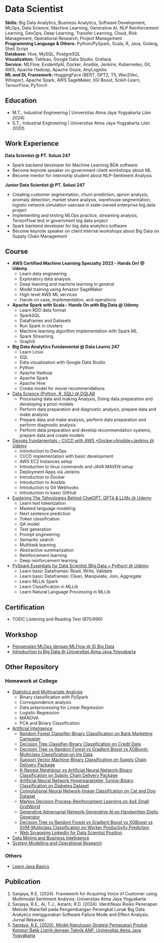 # Data Scientist

**Skills:** Big Data Analytics, Business Analytics, Software Development, MLOps, Data Science, Machine Learning, Generative AI, NLP Reinforcement Learning, DevOps, Deep Learning, Transfer Learning, Cloud, Risk Management, Operational Research, Project Management \
**Programming Language & Others:** Python/PySpark, Scala, R, Java, Golang, Shell Script \
**Database:** Hive, MySQL, PostgreSQL \
**Visualization:** Tableau, Google Data Studio, Grafana \
**Service:** MLFlow, EvidentlyAI,  Docker, Ansible, Jenkins, Kubernetes, Git, AWS, Apache Hadoop, Apache Oozie, AnyLogistix \
**ML and DL Framework:** HuggingFace (BERT, GPT2, T5, Wav2Vec, Whisper), Apache Spark, AWS SageMaker, XG-Boost, Scikit-Learn, TensorFlow, PyTorch

## Education
- M.T., Industrial Engineering | Universitas Atma Jaya Yogyakarta (_Jan 2024_)
- S.T., Industrial Engineering | Universitas Atma Jaya Yogyakarta (_Jan 2020_)

## Work Experience
**Data Scientist @ PT. Solusi 247** 
- Spark backend developer for Machine Learning BDA software 
- Become keynote speaker on government client workshops about ML 
- Become mentor for internship student about NLP-Sentiment Analysis

**Junior Data Scientist @ PT. Solusi 247** 
- Creating customer segmentation, churn prediction, apriori analysis, anomaly detection, market share analysis, warehouse segmentation, logistic network simulation usecase in state-owned enterprise big data project 
- Implementing and testing MLOps practice, streaming analysis, TensorFlow test in government big data project 
- Spark backend developer for big data analytics software 
- Become keynote speaker on client internal workshops about Big Data on Supply Chain Management 

## Course
- **AWS Certified Machine Learning Specialty 2023 - Hands On! @ Udemy** 
  - Learn data engineering
  - Exploratory data analysis
  - Deep learning and machine learning in general
  - Model training using Amazon SageMaker
  - High-level AWS ML services
  - Hands on case, implementation, and operations
- **Apache Spark with Scala - Hands On with Big Data @ Udemy** 
  - Learn RDD data format
  - SparkSQL
  - Dataframes and Datasets
  - Run Spark in clusters
  - Machine learning algorithm implementation with Spark ML
  - Spark Streaming
  - GraphX
- **Big Data Analytics Fundamental @ Data Learns 247** 
  - Learn Linux
  - SQL
  - Data visualization with Google Data Studio
  - Python
  - Apache Hadoop
  - Apache Spark
  - Apache Hive
  - Create model for movie recommendations
- [Data Science (Python, R, SQL) @ DQLAB](https://github.com/randi-source/DQLab-repo) 
  - Processing data and making Analysis, Doing data preparation and developing a priori models
  - Perform data preparation and diagnostic analysis, prepare data and make analysis
  - Prepare data and make analysis, perform data preparation and perform diagnostic analysis
  - Perform data preparation and develop recommendation systems, prepare data and create models
- [Devops Fundamentals - CI/CD with AWS +Docker+Ansible+Jenkins @ Udemy](https://github.com/randi-source/test-ci.cd) 
  - Introduction to DevOps
  - CI/CD implementation with basic development
  - AWS EC2 Instances setup
  - Introduction to linux commands and JAVA MAVEN setup
  - Deployment Apps via Jenkins
  - Introduction to Docker
  - Introduction to Ansible
  - Introduction to Git Webhooks
  - Introduction to basic GitHub
- [Exploring The Tehnologies Behind ChatGPT, GPT4 & LLMs @ Udemy](https://github.com/randi-source/Learn_BERT_GPT_T5_LLM) 
  - Learn text tokenization
  - Masked language modeling
  - Next sentence prediction
  - Token classification
  - QA model
  - Text generation
  - Prompt engineering
  - Semantic search
  - Multitask learning
  - Abstractive summarization
  - Reinforcement learning
  - Deep reinforcement learning
- [PySpark Essentials for Data Scientist (Big Data + Python) @ Udemy](https://github.com/randi-source/Pyspark_introduction) 
  - Learn basic Dataframes: Read, Write, Validate
  - Learn basic Dataframes: Clean, Manipulate, Join, Aggregate
  - Learn MLLib Spark
  - Learn Classification in MLLib
  - Learn Natural Language Processing in MLLib

## Certification
- TOEIC Listening and Reading Test (870/990)

## Workshop
- [Pengenalan MLOps dengan MLFlow @ ID Big Data](https://github.com/randi-source/Workshop_Pengenalan_MLOps_dengan_MLflow)
- [Introduction to Big Data @ Universitas Atma Jaya Yogyakarta](https://github.com/randi-source/Workshop-Introduction-to-Big-Data)

## Other Repository
### Homework at College
- [Statistics and Multivariate Analysis](https://github.com/randi-source/Statistics-and-Multivariate-Analysis)
  - Binary classification with PySpark
  - Correspondence analysis
  - Data preprocessing for Linear Regression
  - Logistic Regression
  - MANOVA
  - PCA and Binary Classification
- [Artificial Inteligence](https://github.com/randi-source/Artificial_Inteligence)
  - [Random Forest Classifier-Binary Classification on Bank Marketing Campaign](https://github.com/randi-source/Artificial_Inteligence/blob/main/Pertemuan_2/data-society-bank-marketing-data/random-forest-bank_225612018.ipynb)
  - [Decision Tree Classifier-Binary Classification on Credit Data](https://github.com/randi-source/Artificial_Inteligence/blob/main/Pertemuan_3/credit_data/credit_data_r.ipynb)
  - [Decision Tree vs Random Forest vs Gradient Boost vs XGBoost-Multiclass Classification on Iris Data](https://github.com/randi-source/Artificial_Inteligence/blob/main/Pertemuan_3/Iris-Classification/iris_classification.ipynb)
  - [Support Vector Machine-Binary Classification on Supply Chain Delivery Package](https://github.com/randi-source/Artificial_Inteligence/blob/main/Pertemuan_4/svm.ipynb)
  - [K-Neirest Neighbour vs Artificial Neural Network-Binary Classification on Supply Chain Delivery Package](https://github.com/randi-source/Artificial_Inteligence/blob/main/Pertemuan_5/225612018_knn_ann.ipynb)
  - [Artificial Neural Network Hyperparameter Tuning-Binary Classification on Diabetes Dataset](https://github.com/randi-source/Artificial_Inteligence/blob/main/Pertemuan_6/ann_hyperparameter_tunning_225612018.ipynb)
  - [Convolutional Neural Network-Image Classification on Cat and Dog Dataset](https://github.com/randi-source/Artificial_Inteligence/blob/main/Pertemuan_7/Implementing_CNN_cat_and_dog.ipynb)
  - [Markov Decision Process-Reinforcement Learning on 4x4 Small GridWorld](https://github.com/randi-source/Artificial_Inteligence/blob/main/Pertemuan_10/4_4_smallGrid.ipynb)
  - [Generative Adversarial Network-Generative AI on Handwritten Digits Generator](https://github.com/randi-source/Artificial_Inteligence/blob/main/Pertemuan_11/gan_225612018.ipynb)
  - [Decision Tree vs Random Forest vs Gradient Boost vs XGBoost vs SVM-Multiclass Classification on Worker Productivity Prediction](https://github.com/randi-source/Artificial_Inteligence/blob/main/UTS/uts_225612018.ipynb)
  - [Web Scrapping LinkedIn for Data Scientist Position](https://github.com/randi-source/Artificial_Inteligence/tree/main/UAS)
- [Data Mining and Business Intelligence](https://github.com/randi-source/Data-Mining-and-Business-Intelligence)
- [System Modelling and Operational Research](https://github.com/randi-source/System-Modelling-and-Operational-Research)
  
### Others
- [Learn Java Basics](https://github.com/randi-source/belajar-java-dasar)

## Publication
1. Sanjaya, R.E. (2024). Framework for Acquiring Voice of Customer using Multimodal Sentiment Analysis. Universitas Atma Jaya Yogyakarta
2. Sanjaya, R.E., Ai, T.J., Astanti, R.D. (2024). Identifikasi Risiko Penerapan Metode Waterfall pada Pengembangan Perangkat Lunak Big Data Analytics menggunakan Software Failure Mode and Effect Analysis. Jurnal Rekavasi
3. [Sanjaya, R.E. (2020). Model Keputusan Strategi Pemasaran Produk Kompor Batik Listrik dengan Teknik ANP. Universitas Atma Jaya Yogyakarta](https://rama.kemdikbud.go.id/document/detail/oai:e-journal.uajy.ac.id:21498-86)
